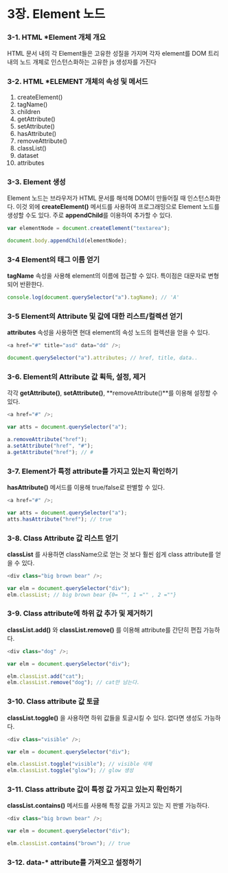 # 3장. Element 노드

### 3-1. HTML \*Element 개체 개요

HTML 문서 내의 각 Element들은 고유한 성질을 가지며 각자 element를 DOM 트리내의 노드 개체로 인스턴스화하는 고유한 js 생성자를 가진다

### 3-2. HTML \*ELEMENT 개체의 속성 및 메서드

1. createElement()
2. tagName()
3. children
4. getAttribute()
5. setAttribute()
6. hasAttribute()
7. removeAttribute()
8. classList()
9. dataset
10. attributes

### 3-3. Element 생성

Element 노드는 브라우저가 HTML 문서를 해석해 DOM이 만들어질 때 인스턴스화한다.
이것 외에 **createElement()** 메서드를 사용하여 프로그래밍으로 Element 노드를 생성할 수도 있다.
주로 **appendChild**를 이용하여 추가할 수 있다.

```javascript
var elementNode = document.createElement("textarea");

document.body.appendChild(elementNode);
```

### 3-4 Element의 태그 이름 얻기

**tagName** 속성을 사용해 element의 이름에 접근할 수 있다.
특이점은 대문자로 변형되어 반환한다.

```javascript
console.log(document.querySelector("a").tagName); // 'A'
```

### 3-5 Element의 Attribute 및 값에 대한 리스트/컬렉션 얻기

**attributes** 속성을 사용하면 현대 element의 속성 노드의 컬렉션을 얻을 수 있다.

```javascript
<a href="#" title="asd" data="dd" />;

document.querySelector("a").attributes; // href, title, data..
```

### 3-6. Element의 Attribute 값 획득, 설정, 제거

각각 **getAttribute()**, **setAttribute()**, **removeAttribute()**를 이용해 설정할 수 있다.

```javascript
<a href="#" />;

var atts = document.querySelector("a");

a.removeAttribute("href");
a.setAttribute("href", "#");
a.getAttribute("href"); // #
```

### 3-7. Element가 특정 attribute를 가지고 있는지 확인하기

**hasAttribute()** 메서드를 이용해 true/false로 판별할 수 있다.

```javascript
<a href="#" />;

var atts = document.querySelector("a");
atts.hasAttribute("href"); // true
```

### 3-8. Class Attribute 값 리스트 얻기

**classList** 를 사용하면 className으로 얻는 것 보다 훨씬 쉽게 class attribute를 얻을 수 있다.

```javascript
<div class="big brown bear" />;

var elm = document.querySelector("div");
elm.classList; // big brown bear {0= "", 1 ="" , 2 =""}
```

### 3-9. Class attribute에 하위 값 추가 및 제거하기

**classList.add()** 와 **classList.remove()** 를 이용해 attribute를 간단히 편집 가능하다.

```javascript
<div class="dog" />;

var elm = document.querySelector("div");

elm.classList.add("cat");
elm.classList.remove("dog"); // cat만 남는다.
```

### 3-10. Class attribute 값 토글

**classList.toggle()** 을 사용하면 하위 값들을 토글시킬 수 있다. 없다면 생성도 가능하다.

```javascript
<div class="visible" />;

var elm = document.querySelector("div");

elm.classList.toggle("visible"); // visible 삭제
elm.classList.toggle("glow"); // glow 생성
```

### 3-11. Class attribute 값이 특정 값 가지고 있는지 확인하기

**classList.contains()** 메서드를 사용해 특정 값을 가지고 있는 지 판별 가능하다.

```javascript
<div class="big brown bear" />;

var elm = document.querySelector("div");

elm.classList.contains("brown"); // true
```

### 3-12. data-\* attribute를 가져오고 설정하기
